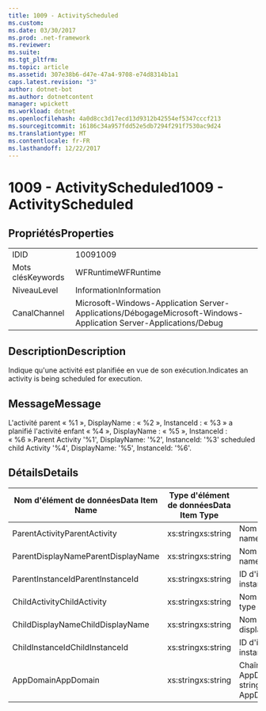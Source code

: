 ```yaml
---
title: 1009 - ActivityScheduled
ms.custom: 
ms.date: 03/30/2017
ms.prod: .net-framework
ms.reviewer: 
ms.suite: 
ms.tgt_pltfrm: 
ms.topic: article
ms.assetid: 307e38b6-d47e-47a4-9708-e74d8314b1a1
caps.latest.revision: "3"
author: dotnet-bot
ms.author: dotnetcontent
manager: wpickett
ms.workload: dotnet
ms.openlocfilehash: 4a0d8cc3d17ecd13d9312b42554ef5347cccf213
ms.sourcegitcommit: 16186c34a957fdd52e5db7294f291f7530ac9d24
ms.translationtype: MT
ms.contentlocale: fr-FR
ms.lasthandoff: 12/22/2017
---
```

# <a name="1009---activityscheduled"></a><span data-ttu-id="434f1-102">1009 - ActivityScheduled</span><span class="sxs-lookup"><span data-stu-id="434f1-102">1009 - ActivityScheduled</span></span>
## <a name="properties"></a><span data-ttu-id="434f1-103">Propriétés</span><span class="sxs-lookup"><span data-stu-id="434f1-103">Properties</span></span>  
  
|||  
|-|-|  
|<span data-ttu-id="434f1-104">ID</span><span class="sxs-lookup"><span data-stu-id="434f1-104">ID</span></span>|<span data-ttu-id="434f1-105">1009</span><span class="sxs-lookup"><span data-stu-id="434f1-105">1009</span></span>|  
|<span data-ttu-id="434f1-106">Mots clés</span><span class="sxs-lookup"><span data-stu-id="434f1-106">Keywords</span></span>|<span data-ttu-id="434f1-107">WFRuntime</span><span class="sxs-lookup"><span data-stu-id="434f1-107">WFRuntime</span></span>|  
|<span data-ttu-id="434f1-108">Niveau</span><span class="sxs-lookup"><span data-stu-id="434f1-108">Level</span></span>|<span data-ttu-id="434f1-109">Information</span><span class="sxs-lookup"><span data-stu-id="434f1-109">Information</span></span>|  
|<span data-ttu-id="434f1-110">Canal</span><span class="sxs-lookup"><span data-stu-id="434f1-110">Channel</span></span>|<span data-ttu-id="434f1-111">Microsoft-Windows-Application Server-Applications/Débogage</span><span class="sxs-lookup"><span data-stu-id="434f1-111">Microsoft-Windows-Application Server-Applications/Debug</span></span>|  
  
## <a name="description"></a><span data-ttu-id="434f1-112">Description</span><span class="sxs-lookup"><span data-stu-id="434f1-112">Description</span></span>  
 <span data-ttu-id="434f1-113">Indique qu'une activité est planifiée en vue de son exécution.</span><span class="sxs-lookup"><span data-stu-id="434f1-113">Indicates an activity is being scheduled for execution.</span></span>  
  
## <a name="message"></a><span data-ttu-id="434f1-114">Message</span><span class="sxs-lookup"><span data-stu-id="434f1-114">Message</span></span>  
 <span data-ttu-id="434f1-115">L'activité parent « %1 », DisplayName : « %2 », InstanceId : « %3 » a planifié l'activité enfant « %4 », DisplayName : « %5 », InstanceId : « %6 ».</span><span class="sxs-lookup"><span data-stu-id="434f1-115">Parent Activity '%1', DisplayName: '%2', InstanceId: '%3' scheduled child Activity '%4', DisplayName: '%5', InstanceId: '%6'.</span></span>  
  
## <a name="details"></a><span data-ttu-id="434f1-116">Détails</span><span class="sxs-lookup"><span data-stu-id="434f1-116">Details</span></span>  
  
|<span data-ttu-id="434f1-117">Nom d'élément de données</span><span class="sxs-lookup"><span data-stu-id="434f1-117">Data Item Name</span></span>|<span data-ttu-id="434f1-118">Type d'élément de données</span><span class="sxs-lookup"><span data-stu-id="434f1-118">Data Item Type</span></span>|<span data-ttu-id="434f1-119">Description</span><span class="sxs-lookup"><span data-stu-id="434f1-119">Description</span></span>|  
|--------------------|--------------------|-----------------|  
|<span data-ttu-id="434f1-120">ParentActivity</span><span class="sxs-lookup"><span data-stu-id="434f1-120">ParentActivity</span></span>|<span data-ttu-id="434f1-121">xs:string</span><span class="sxs-lookup"><span data-stu-id="434f1-121">xs:string</span></span>|<span data-ttu-id="434f1-122">Nom de type de l'activité parente.</span><span class="sxs-lookup"><span data-stu-id="434f1-122">The type name of the parent activity.</span></span>|  
|<span data-ttu-id="434f1-123">ParentDisplayName</span><span class="sxs-lookup"><span data-stu-id="434f1-123">ParentDisplayName</span></span>|<span data-ttu-id="434f1-124">xs:string</span><span class="sxs-lookup"><span data-stu-id="434f1-124">xs:string</span></span>|<span data-ttu-id="434f1-125">Nom complet de l'activité parente.</span><span class="sxs-lookup"><span data-stu-id="434f1-125">The display name of the parent activity.</span></span>|  
|<span data-ttu-id="434f1-126">ParentInstanceId</span><span class="sxs-lookup"><span data-stu-id="434f1-126">ParentInstanceId</span></span>|<span data-ttu-id="434f1-127">xs:string</span><span class="sxs-lookup"><span data-stu-id="434f1-127">xs:string</span></span>|<span data-ttu-id="434f1-128">ID d'instance de l'activité parente.</span><span class="sxs-lookup"><span data-stu-id="434f1-128">The instance id of the parent activity.</span></span>|  
|<span data-ttu-id="434f1-129">ChildActivity</span><span class="sxs-lookup"><span data-stu-id="434f1-129">ChildActivity</span></span>|<span data-ttu-id="434f1-130">xs:string</span><span class="sxs-lookup"><span data-stu-id="434f1-130">xs:string</span></span>|<span data-ttu-id="434f1-131">Nom de type de l'activité enfant planifiée.</span><span class="sxs-lookup"><span data-stu-id="434f1-131">The type name of the scheduled child activity.</span></span>|  
|<span data-ttu-id="434f1-132">ChildDisplayName</span><span class="sxs-lookup"><span data-stu-id="434f1-132">ChildDisplayName</span></span>|<span data-ttu-id="434f1-133">xs:string</span><span class="sxs-lookup"><span data-stu-id="434f1-133">xs:string</span></span>|<span data-ttu-id="434f1-134">Nom complet de l'activité enfant planifiée.</span><span class="sxs-lookup"><span data-stu-id="434f1-134">The display name of the scheduled child activity.</span></span>|  
|<span data-ttu-id="434f1-135">ChildInstanceId</span><span class="sxs-lookup"><span data-stu-id="434f1-135">ChildInstanceId</span></span>|<span data-ttu-id="434f1-136">xs:string</span><span class="sxs-lookup"><span data-stu-id="434f1-136">xs:string</span></span>|<span data-ttu-id="434f1-137">ID d'instance de l'activité enfant planifiée.</span><span class="sxs-lookup"><span data-stu-id="434f1-137">The instance id of the scheduled child activity.</span></span>|  
|<span data-ttu-id="434f1-138">AppDomain</span><span class="sxs-lookup"><span data-stu-id="434f1-138">AppDomain</span></span>|<span data-ttu-id="434f1-139">xs:string</span><span class="sxs-lookup"><span data-stu-id="434f1-139">xs:string</span></span>|<span data-ttu-id="434f1-140">Chaîne retournée par AppDomain.CurrentDomain.FriendlyName.</span><span class="sxs-lookup"><span data-stu-id="434f1-140">The string returned by AppDomain.CurrentDomain.FriendlyName.</span></span>|
